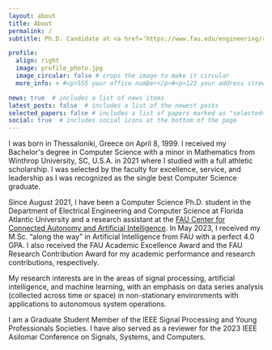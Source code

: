 ```yaml
---
layout: about
title: About
permalink: /
subtitle: Ph.D. Candidate at <a href='https://www.fau.edu/engineering/research/c2a2/'>FAU Center for Connected Autonomy and Artificial Intelligence</a> & <a href='https://www.fau.edu/isense/'>I-SENSE</a>. Dept. of Electrical Engineering and Computer Science, Florida Atlantic University, Boca Raton, FL 33431, USA

profile:
  align: right
  image: profile_photo.jpg
  image_circular: false # crops the image to make it circular
  more_info: > #<p>555 your office number</p>#<p>123 your address street</p>#<p>Your City, State 12345</p>

news: true  # includes a list of news items
latest_posts: false  # includes a list of the newest posts
selected_papers: false # includes a list of papers marked as "selected={true}"
social: true  # includes social icons at the bottom of the page
---
```

I was born in Thessaloniki, Greece on April 8, 1999. I received my Bachelor's degree in Computer Science with a minor in Mathematics from Winthrop University, SC, U.S.A. in 2021 where I studied with a full athletic scholarship. I was selected by the faculty for excellence, service, and leadership as I was recognized as the single best Computer Science graduate.

Since August 2021, I have been a Computer Science Ph.D. student in the Department of Electrical Engineering and Computer Science at Florida Atlantic University and a research assistant at the [FAU Center for Connected Autonomy and Artificial Intelligence](https://www.fau.edu/engineering/research/c2a2/). In May 2023, I received my M.Sc. “along the way” in Artificial Intelligence from FAU with a perfect 4.0 GPA. I also received the FAU Academic Excellence Award and the FAU Research Contribution Award for my academic performance and research contributions, respectively.

My research interests are in the areas of signal processing, artificial intelligence, and machine learning, with an emphasis on data series analysis (collected across time or space) in non-stationary environments with applications to autonomous system operations.

I am a Graduate Student Member of the IEEE Signal Processing and Young Professionals Societies. I have also served as a reviewer for the 2023 IEEE Asilomar Conference on Signals, Systems, and Computers.

<!-- Write your biography here. Tell the world about yourself. Link to your favorite [subreddit](http://reddit.com). You can put a picture in, too. The code is already in, just name your picture `prof_pic.jpg` and put it in the `img/` folder.

Put your address / P.O. box / other info right below your picture. You can also disable any of these elements by editing `profile` property of the YAML header of your `_pages/about.md`. Edit `_bibliography/papers.bib` and Jekyll will render your [publications page](/al-folio/publications/) automatically.

Link to your social media connections, too. This theme is set up to use [Font Awesome icons](http://fortawesome.github.io/Font-Awesome/) and [Academicons](https://jpswalsh.github.io/academicons/), like the ones below. Add your Facebook, Twitter, LinkedIn, Google Scholar, or just disable all of them. -->